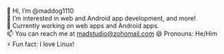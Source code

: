 👋 Hi, I’m @maddog1110  
👀 I’m interested in web and Android app development, and more!  
🌱 Currently working on web apps and Android apps.  
📫 You can reach me at madstudio@zohomail.com
😄 Pronouns: He/Him  
⚡ Fun fact: I love Linux!

<!---
maddog1110/maddog1110 is a ✨ special ✨ repository because its `README.md` (this file) appears on your GitHub profile.
You can click the Preview link to take a look at your changes.
--->
